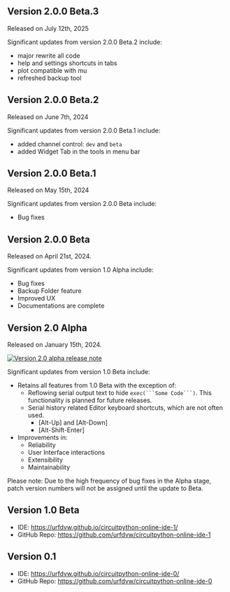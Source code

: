 ## Version 2.0.0 Beta.3
Released on July 12th, 2025

Significant updates from version 2.0.0 Beta.2 include:
- major rewrite all code
- help and settings shortcuts in tabs
- plot compatible with mu
- refreshed backup tool

## Version 2.0.0 Beta.2
Released on June 7th, 2024

Significant updates from version 2.0.0 Beta.1 include:
- added channel control: `dev` and `beta`
- added Widget Tab in the tools in menu bar

## Version 2.0.0 Beta.1
Released on May 15th, 2024

Significant updates from version 2.0.0 Beta include:
- Bug fixes

## Version 2.0.0 Beta
Released on April 21st, 2024.

Significant updates from version 1.0 Alpha include:
- Bug fixes
- Backup Folder feature
- Improved UX
- Documentations are complete

## Version 2.0 Alpha
Released on January 15th, 2024.

[![Version 2.0 alpha release note](https://img.youtube.com/vi/tL8DHhC1H10/0.jpg)](https://www.youtube.com/watch?v=tL8DHhC1H10)

Significant updates from version 1.0 Beta include:
- Retains all features from 1.0 Beta with the exception of:
    - Reflowing serial output text to hide `exec(```Some Code```)`. This functionality is planned for future releases.
    - Serial history related Editor keyboard shortcuts, which are not often used.
        - [Alt-Up] and [Alt-Down]
        - [Alt-Shift-Enter]
- Improvements in:
    - Reliability
    - User Interface interactions
    - Extensibility
    - Maintainability

Please note: Due to the high frequency of bug fixes in the Alpha stage, patch version numbers will not be assigned until the update to Beta.

## Version 1.0 Beta

- IDE: https://urfdvw.github.io/circuitpython-online-ide-1/
- GitHub Repo: https://github.com/urfdvw/circuitpython-online-ide-1

## Version 0.1

- IDE: https://urfdvw.github.io/circuitpython-online-ide-0/
- GitHub Repo: https://github.com/urfdvw/circuitpython-online-ide-0